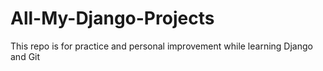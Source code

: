 # All-My-Django-Projects
This repo is for practice and personal improvement while learning Django and Git
